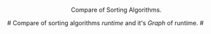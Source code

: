 <p align="center"> 
Compare of Sorting Algorithms.
</p>
#
Compare of sorting algorithms <i>runtime</i> and it's <i>Graph</i> of runtime.
#
